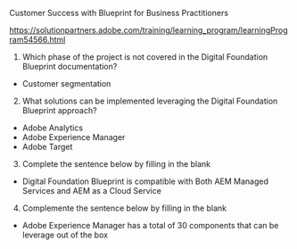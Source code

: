 Customer Success with Blueprint for Business Practitioners

https://solutionpartners.adobe.com/training/learning_program/learningProgram54566.html

1. Which phase of the project is not covered in the Digital Foundation Blueprint documentation?
- Customer segmentation

2. What solutions can be implemented leveraging the Digital Foundation Blueprint approach?
- Adobe Analytics
- Adobe Experience Manager
- Adobe Target

3. Complete the sentence below by filling in the blank
- Digital Foundation Blueprint is compatible with Both AEM Managed Services and AEM as a Cloud Service

4. Complemente the sentence below by filling in the blank
- Adobe Experience Manager has a total of 30 components that can be leverage out of the box